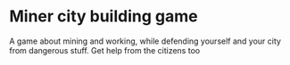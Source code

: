 # Miner city building game
A game about mining and working, while defending yourself and your city from dangerous stuff. Get help from the citizens too
